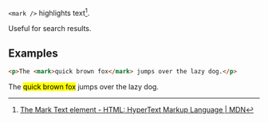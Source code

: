 `<mark />` highlights text[^1].

Useful for search results.
## Examples

```html
<p>The <mark>quick brown fox</mark> jumps over the lazy dog.</p>
```

<p>The <mark>quick brown fox</mark> jumps over the lazy dog.</p>



[^1]: [The Mark Text element - HTML: HyperText Markup Language \| MDN](https://developer.mozilla.org/en-US/docs/Web/HTML/Reference/Elements/mark)
